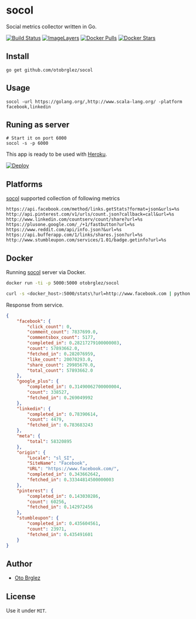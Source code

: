 # socol

Social metrics collector written in Go.

[![Build Status][travis-ci-badge]][travis-ci]
[![ImageLayers][imagelayers-badge]][imagelayers]
[![Docker Pulls][docker-pulls-badge]][docker-hub]
[![Docker Stars][docker-stars-badge]][docker-hub]

## Install

```
go get github.com/otobrglez/socol
```

## Usage

```
socol -url https://golang.org/,http://www.scala-lang.org/ -platform facebook,linkedin
```

## Runing as server

```
# Start it on port 6000
socol -s -p 6000
```

This app is ready to be used with [Heroku](https://heroku.com).

[![Deploy](https://www.herokucdn.com/deploy/button.svg)](https://heroku.com/deploy)

## Platforms

[socol][socol] supported collection of following metrics

```
https://api.facebook.com/method/links.getStats?format=json&urls=%s
http://api.pinterest.com/v1/urls/count.json?callback=call&url=%s
http://www.linkedin.com/countserv/count/share?url=%s
https://plusone.google.com/_/+1/fastbutton?url=%s
https://www.reddit.com/api/info.json?&url=%s
https://api.bufferapp.com/1/links/shares.json?url=%s
http://www.stumbleupon.com/services/1.01/badge.getinfo?url=%s
```

## Docker

Running [socol][socol] server via Docker.

```bash
docker run -ti -p 5000:5000 otobrglez/socol

curl -s <docker_host>:5000/stats\?url=http://www.facebook.com | python -mjson.tool
```

Response from service.

```json
{
    "facebook": {
        "click_count": 0,
        "comment_count": 7837699.0,
        "commentsbox_count": 5177,
        "completed_in": 0.28217279100000003,
        "count": 57893662.0,
        "fetched_in": 0.282076959,
        "like_count": 20070293.0,
        "share_count": 29985670.0,
        "total_count": 57893662.0
    },
    "google_plus": {
        "completed_in": 0.31490062700000004,
        "count": 338527,
        "fetched_in": 0.269049992
    },
    "linkedin": {
        "completed_in": 0.78390614,
        "count": 4479,
        "fetched_in": 0.783683243
    },
    "meta": {
        "total": 58320895
    },
    "origin": {
        "Locale": "sl_SI",
        "SiteName": "Facebook",
        "URL": "https://www.facebook.com/",
        "completed_in": 0.343662642,
        "fetched_in": 0.33344814500000003
    },
    "pinterest": {
        "completed_in": 0.143030286,
        "count": 60256,
        "fetched_in": 0.142972456
    },
    "stumbleupon": {
        "completed_in": 0.435604561,
        "count": 23971,
        "fetched_in": 0.435491601
    }
}
```

## Author

- [Oto Brglez][me]

## License

Use it under `MIT`.

[socol]: https://github.com/otobrglez/socol
[me]: https://github.com/otobrglez
[travis-ci]: https://travis-ci.org/otobrglez/socol
[travis-ci-badge]: https://travis-ci.org/otobrglez/socol.svg?branch=master
[imagelayers-badge]: https://badge.imagelayers.io/otobrglez/socol:latest.svg
[imagelayers]: https://imagelayers.io/?images=otobrglez/socol:latest
[docker-pulls-badge]: https://img.shields.io/docker/pulls/otobrglez/socol.svg
[docker-stars-badge]: https://img.shields.io/docker/stars/otobrglez/socol.svg
[docker-hub]: https://hub.docker.com/r/otobrglez/socol/

